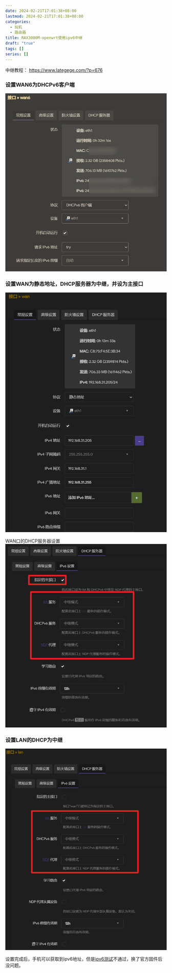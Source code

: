 ```yaml
---
date: 2024-02-21T17:01:38+08:00
lastmod: 2024-02-21T17:01:38+08:00
categories:
  - 玩机
  - 路由器
title: RAX3000M-openwrt使用ipv6中继
draft: "true"
tags: []
series: []
---
```

中继教程：
https://www.lategege.com/?p=676

### 设置WAN6为DHCPv6客户端
![](Pasted%20image%2020240221170451.png)

### 设置WAN为静态地址，DHCP服务器为中继，并设为主接口

![](Pasted%20image%2020240221170529.png)


WAN口的DHCP服务器设置
![](Pasted%20image%2020240221170555.png)


### 设置LAN的DHCP为中继

![](Pasted%20image%2020240221170639.png)


设置完成后，手机可以获取到ipv6地址，但是[ipv6测试](https://test-ipv6.com/)不通过，换了官方固件后没问题。